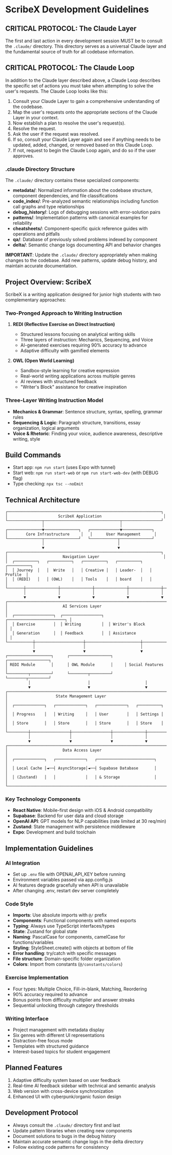 # ScribeX Development Guidelines

## CRITICAL PROTOCOL: The Claude Layer

The first and last action in every development session MUST be to consult the `.claude/` directory. This directory serves as a universal Claude layer and the fundamental source of truth for all codebase information.

## CRITICAL PROTOCOL: The Claude Loop

In addition to the Claude layer described above, a Claude Loop describes the specific set of actions you must take when attempting to solve the user's requests. The Claude Loop looks like this: 

1. Consult your Claude Layer to gain a comprehensive understanding of the codebase. 
2. Map the user's requests onto the appropriate sections of the Claude Layer in your context. 
3. Now establish a plan to resolve the user's request(s). 
4. Resolve the request. 
5. Ask the user if the request was resolved.
6. If so, consult your Claude Layer again and see if anything needs to be updated, added, changed, or removed based on this Claude Loop. 
7. If not, request to begin the Claude Loop again, and do so if the user approves. 

### .claude Directory Structure

The `.claude/` directory contains these specialized components:

- **metadata/**: Normalized information about the codebase structure, component dependencies, and file classifications
- **code_index/**: Pre-analyzed semantic relationships including function call graphs and type relationships
- **debug_history/**: Logs of debugging sessions with error-solution pairs
- **patterns/**: Implementation patterns with canonical examples for reliability
- **cheatsheets/**: Component-specific quick reference guides with operations and pitfalls
- **qa/**: Database of previously solved problems indexed by component
- **delta/**: Semantic change logs documenting API and behavior changes

**IMPORTANT**: Update the `.claude/` directory appropriately when making changes to the codebase. Add new patterns, update debug history, and maintain accurate documentation.

## Project Overview: ScribeX

ScribeX is a writing application designed for junior high students with two complementary approaches:

### Two-Pronged Approach to Writing Instruction

1. **REDI (Reflective Exercise on Direct Instruction)**
   - Structured lessons focusing on analytical writing skills
   - Three layers of instruction: Mechanics, Sequencing, and Voice
   - AI-generated exercises requiring 90% accuracy to advance
   - Adaptive difficulty with gamified elements

2. **OWL (Open World Learning)**
   - Sandbox-style learning for creative expression
   - Real-world writing applications across multiple genres
   - AI reviews with structured feedback
   - "Writer's Block" assistance for creative inspiration

### Three-Layer Writing Instruction Model
- **Mechanics & Grammar**: Sentence structure, syntax, spelling, grammar rules
- **Sequencing & Logic**: Paragraph structure, transitions, essay organization, logical arguments
- **Voice & Rhetoric**: Finding your voice, audience awareness, descriptive writing, style

## Build Commands
- Start app: `npm run start` (uses Expo with tunnel)
- Start web: `npm run start-web` or `npm run start-web-dev` (with DEBUG flag)
- Type checking: `npx tsc --noEmit`

## Technical Architecture

```
┌───────────────────────────────────────────────────────────────────┐
│                      ScribeX Application                           │
└───────────────┬─────────────────────────────────┬─────────────────┘
                │                                 │
┌───────────────▼───────────────┐   ┌─────────────▼─────────────┐
│        Core Infrastructure     │   │      User Management      │
└───────────────┬───────────────┘   └────────────┬──────────────┘
                │                                │
                ▼                                ▼
┌───────────────────────────────────────────────────────────────────┐
│                        Navigation Layer                            │
│  ┌──────────┐   ┌──────────┐   ┌──────────┐   ┌──────────┐   ┌──────────┐
│  │ Journey  │   │  Write   │   │ Creative │   │ Leader-  │   │ Profile  │
│  │ (REDI)   │   │ (OWL)    │   │ Tools    │   │ board    │   │          │
└───────┼──────────────┼──────────────┼──────────────┼──────────────┼─────┘
        │              │              │              │              │
        ▼              ▼              ▼              ▼              ▼
┌────────────────────────────────────────────────────────────────────────┐
│                        AI Services Layer                                │
│  ┌─────────────────┐  ┌─────────────────┐  ┌─────────────────────────┐ │
│  │ Exercise        │  │ Writing         │  │ Writer's Block          │ │
│  │ Generation      │  │ Feedback        │  │ Assistance              │ │
└───────────┼─────────────────────┼────────────────────────┼──────────────┘
            │                     │                        │
            ▼                     ▼                        ▼
┌───────────────────┐      ┌──────────────────┐     ┌──────────────────┐
│ REDI Module       │      │ OWL Module       │     │ Social Features  │
└─────────┬─────────┘      └────────┬─────────┘     └────────┬─────────┘
          │                         │                        │
          ▼                         ▼                        ▼
┌─────────────────────────────────────────────────────────────────────┐
│                     State Management Layer                           │
│  ┌─────────────┐   ┌─────────────┐   ┌─────────────┐   ┌──────────┐ │
│  │ Progress    │   │ Writing     │   │ User        │   │ Settings │ │
│  │ Store       │   │ Store       │   │ Store       │   │ Store    │ │
└─────────┼─────────────────┼─────────────────┼──────────────┼─────────┘
          │                 │                 │              │
          ▼                 ▼                 ▼              ▼
┌─────────────────────────────────────────────────────────────────────┐
│                        Data Access Layer                             │
│  ┌─────────────┐   ┌─────────────┐   ┌─────────────────────────┐    │
│  │ Local Cache │◄──┤ AsyncStorage│◄──┤ Supabase Database       │    │
│  │ (Zustand)   │   │             │   │ & Storage               │    │
└─────────────────────────────────────────────────────────────────────┘
```

### Key Technology Components

- **React Native**: Mobile-first design with iOS & Android compatibility
- **Supabase**: Backend for user data and cloud storage
- **OpenAI API**: GPT models for NLP capabilities (rate limited at 30 req/min)
- **Zustand**: State management with persistence middleware
- **Expo**: Development and build toolchain

## Implementation Guidelines

### AI Integration
- Set up `.env` file with OPENAI_API_KEY before running
- Environment variables passed via app.config.js
- AI features degrade gracefully when API is unavailable
- After changing .env, restart dev server completely

### Code Style
- **Imports**: Use absolute imports with `@/` prefix
- **Components**: Functional components with named exports
- **Typing**: Always use TypeScript interfaces/types
- **State**: Zustand for global state
- **Naming**: PascalCase for components, camelCase for functions/variables
- **Styling**: StyleSheet.create() with objects at bottom of file
- **Error handling**: try/catch with specific messages
- **File structure**: Domain-specific folder organization
- **Colors**: Import from constants (`@/constants/colors`)

### Exercise Implementation
- Four types: Multiple Choice, Fill-in-blank, Matching, Reordering
- 90% accuracy required to advance
- Bonus points from difficulty multiplier and answer streaks
- Sequential unlocking through category thresholds

### Writing Interface
- Project management with metadata display
- Six genres with different UI representations
- Distraction-free focus mode
- Templates with structured guidance
- Interest-based topics for student engagement

## Planned Features
1. Adaptive difficulty system based on user feedback
2. Real-time AI feedback sidebar with technical and semantic analysis
3. Web version with cross-device synchronization
4. Enhanced UI with cyberpunk/organic fusion design

## Development Protocol
- Always consult the `.claude/` directory first and last
- Update pattern libraries when creating new components
- Document solutions to bugs in the debug history
- Maintain accurate semantic change logs in the delta directory
- Follow existing code patterns for consistency
